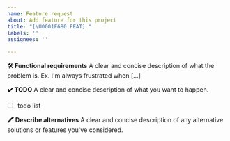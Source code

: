 ```yaml
---
name: Feature request
about: Add feature for this project
title: "[\U0001F680 FEAT] "
labels: ''
assignees: ''

---
```


**🛠️ Functional requirements**
A clear and concise description of what the problem is. Ex. I'm always frustrated when [...]

**✔️ TODO**
A clear and concise description of what you want to happen.
- [ ] todo list

**🖍️ Describe alternatives**
A clear and concise description of any alternative solutions or features you've considered.
